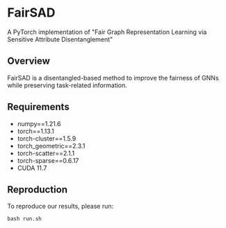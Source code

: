 # FairSAD
A PyTorch implementation of "Fair Graph Representation Learning via Sensitive Attribute Disentanglement"

## Overview
FairSAD is a disentangled-based method to improve the fairness of GNNs while preserving task-related information.

## Requirements
- numpy==1.21.6
- torch==1.13.1
- torch-cluster==1.5.9
- torch_geometric==2.3.1
- torch-scatter==2.1.1
- torch-sparse==0.6.17
- CUDA 11.7

## Reproduction
To reproduce our results, please run:
```shell
bash run.sh
```

